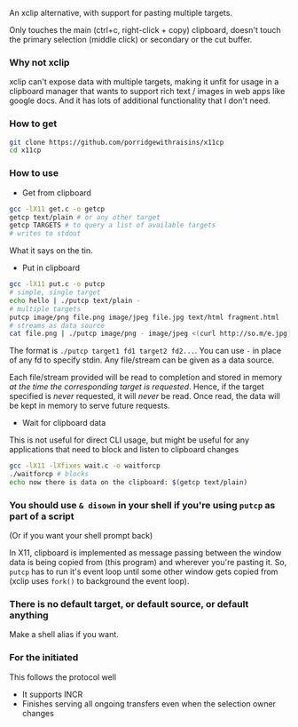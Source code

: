An xclip alternative, with support for pasting multiple targets.

Only touches the main (ctrl+c, right-click + copy) clipboard, doesn't touch the primary selection (middle click) or secondary or the cut buffer.

### Why not xclip

xclip can't expose data with multiple targets, making it unfit for usage in a clipboard manager that wants to support rich text / images in web apps like google docs. And it has lots of additional functionality that I don't need.

### How to get

```bash
git clone https://github.com/porridgewithraisins/x11cp
cd x11cp
```

### How to use

- Get from clipboard

```bash
gcc -lX11 get.c -o getcp
getcp text/plain # or any other target
getcp TARGETS # to query a list of available targets
# writes to stdout
```

What it says on the tin.

- Put in clipboard

```bash
gcc -lX11 put.c -o putcp
# simple, single target
echo hello | ./putcp text/plain -
# multiple targets
putcp image/png file.png image/jpeg file.jpg text/html fragment.html
# streams as data source
cat file.png | ./putcp image/png - image/jpeg <(curl http://so.m/e.jpg) - text/html <(cat file.html | awk ... | grep ... | cut ...)
```

The format is
`./putcp target1 fd1 target2 fd2...`. You can use `-` in place of any fd to specify stdin. Any file/stream can be given as a data source.

Each file/stream provided will be read to completion and stored in memory _at the time the corresponding target is requested_. Hence, if the target specified is _never_ requested, it will _never_ be read. Once read, the data will be kept in memory to serve future requests.

- Wait for clipboard data

This is not useful for direct CLI usage, but might be useful for any applications that need to block and listen to clipboard changes

```bash
gcc -lX11 -lXfixes wait.c -o waitforcp
./waitforcp # blocks
echo now there is data on the clipboard: $(getcp text/plain)
```

### You should use `& disown` in your shell if you're using `putcp` as part of a script

(Or if you want your shell prompt back)

In X11, clipboard is implemented as message passing between the window data is being copied from (this program) and wherever you're pasting it. So, `putcp` has to run it's event loop until some other window gets copied from (xclip uses `fork()` to background the event loop).

### There is no default target, or default source, or default anything

Make a shell alias if you want.

### For the initiated

This follows the protocol well

- It supports INCR
- Finishes serving all ongoing transfers even when the selection owner changes
